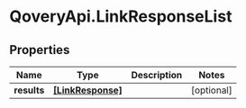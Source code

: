 # QoveryApi.LinkResponseList

## Properties

Name | Type | Description | Notes
------------ | ------------- | ------------- | -------------
**results** | [**[LinkResponse]**](LinkResponse.md) |  | [optional] 


